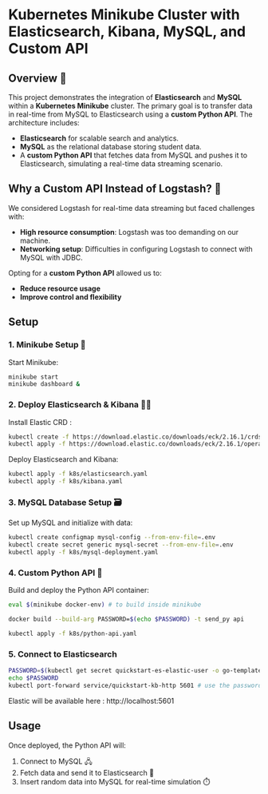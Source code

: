 # Kubernetes Minikube Cluster with Elasticsearch, Kibana, MySQL, and Custom API

## Overview 📝

This project demonstrates the integration of **Elasticsearch** and **MySQL** within a **Kubernetes Minikube** cluster. The primary goal is to transfer data in real-time from MySQL to Elasticsearch using a **custom Python API**. The architecture includes:
- **Elasticsearch** for scalable search and analytics.
- **MySQL** as the relational database storing student data.
- A **custom Python API** that fetches data from MySQL and pushes it to Elasticsearch, simulating a real-time data streaming scenario.

## Why a Custom API Instead of Logstash? 🤔

We considered Logstash for real-time data streaming but faced challenges with:
- **High resource consumption**: Logstash was too demanding on our machine.
- **Networking setup**: Difficulties in configuring Logstash to connect with MySQL with JDBC.

Opting for a **custom Python API** allowed us to:
- **Reduce resource usage**
- **Improve control and flexibility**

## Setup

### 1. Minikube Setup 🚀
Start Minikube:
```sh
minikube start
minikube dashboard &
```

### 2. Deploy Elasticsearch & Kibana 🕵️‍♂️

Install Elastic CRD : 
```sh
kubectl create -f https://download.elastic.co/downloads/eck/2.16.1/crds.yaml 
kubectl apply -f https://download.elastic.co/downloads/eck/2.16.1/operator.yaml  
```

Deploy Elasticsearch and Kibana:
```sh
kubectl apply -f k8s/elasticsearch.yaml
kubectl apply -f k8s/kibana.yaml
```

### 3. MySQL Database Setup 🗃️

Set up MySQL and initialize with data:
```sh
kubectl create configmap mysql-config --from-env-file=.env
kubectl create secret generic mysql-secret --from-env-file=.env
kubectl apply -f k8s/mysql-deployment.yaml
```

### 4. Custom Python API 🐍

Build and deploy the Python API container:
```sh
eval $(minikube docker-env) # to build inside minikube

docker build --build-arg PASSWORD=$(echo $PASSWORD) -t send_py api

kubectl apply -f k8s/python-api.yaml
```
### 5. Connect to Elasticsearch

```sh
PASSWORD=$(kubectl get secret quickstart-es-elastic-user -o go-template='{{.data.elastic | base64decode}}')
echo $PASSWORD
kubectl port-forward service/quickstart-kb-http 5601 # use the password to connect
```

Elastic will be available here : http://localhost:5601

## Usage

Once deployed, the Python API will:
1. Connect to MySQL 🖧
2. Fetch data and send it to Elasticsearch 🔄
3. Insert random data into MySQL for real-time simulation ⏱️